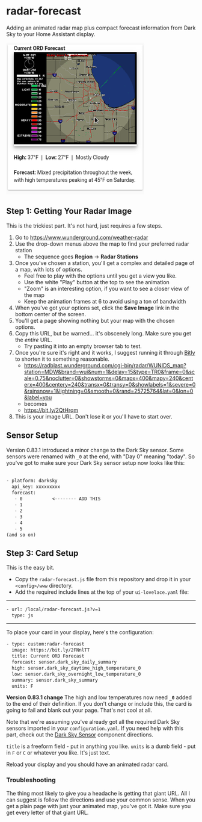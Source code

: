 # radar-forecast
Adding an animated radar map plus compact forecast information from Dark Sky to your Home Assistant display.

![radar-forecast](/radar-forecast.png)

## Step 1: Getting Your Radar Image
This is the trickiest part. It's not hard, just requires a few steps.

1. Go to https://www.wunderground.com/weather-radar
2. Use the drop-down menus above the map to find your preferred radar station
   * The sequence goes **Region** -> **Radar Stations**
3. Once you've chosen a station, you'll get a complex and detailed page of a map, with lots of options.
   * Feel free to play with the options until you get a view you like.
   * Use the white "Play" button at the top to see the animation
   * "Zoom" is an interesting option, if you want to see a closer view of the map
   * Keep the animation frames at 6 to avoid using a ton of bandwidth
4. When you've got your options set, click the **Save Image** link in the bottom center of the screen.
5. You'll get a page showing nothing but your map with the chosen options.
6. Copy this URL, but be warned... it's obscenely long. Make sure you get the *entire* URL.
   * Try pasting it into an empty browser tab to test.
7. Once you're sure it's right and it works, I suggest running it through [Bitly](https://bitly.com) to shorten it to something reasonable.
   * https://radblast.wunderground.com/cgi-bin/radar/WUNIDS_map?station=MDW&brand=wui&num=1&delay=15&type=TR0&frame=0&scale=0.75&noclutter=0&showstorms=0&mapx=400&mapy=240&centerx=400&centery=240&transx=0&transy=0&showlabels=1&severe=0&rainsnow=1&lightning=0&smooth=0&rand=25725764&lat=0&lon=0&label=you
   * becomes
   * https://bit.ly/2QtHrqm
 8. This is your image URL. Don't lose it or you'll have to start over.
 
 ## Sensor Setup
 Version 0.83.1 introduced a minor change to the Dark Sky sensor. Some sensors were renamed with `_0` at the end, with "Day 0" meaning "today". So you've got to make sure your Dark Sky sensor setup now looks like this:
 
 ~~~
 
 - platform: darksky
   api_key: xxxxxxxxx
   forecast:
    - 0           <-------- ADD THIS
    - 1
    - 2
    - 3
    - 4
    - 5
 (and so on)
 ~~~
 
 ## Step 3: Card Setup
 This is the easy bit.
 
 - Copy the `radar-forecast.js` file from this repository and drop it in your `<config>/www` directory.
 - Add the required include lines at the top of your `ui-lovelace.yaml` file:
----
    - url: /local/radar-forecast.js?v=1
      type: js
----
  
To place your card in your display, here's the configuration:

~~~~
- type: custom:radar-forecast
  image: https://bit.ly/2FNnlTT
  title: Current ORD Forecast
  forecast: sensor.dark_sky_daily_summary
  high: sensor.dark_sky_daytime_high_temperature_0
  low: sensor.dark_sky_overnight_low_temperature_0
  summary: sensor.dark_sky_summary
  units: F
~~~~

**Version 0.83.1 change** The high and low temperatures now need **`_0`** added to the end of their definition. If you don't change or include this, the card is going to fail and blank out your page. That's not cool at all.

Note that we're assuming you've already got all the required Dark Sky sensors imported in your `configuration.yaml`. If you need help with this part, check out the [Dark Sky Sensor](https://www.home-assistant.io/components/sensor.darksky/) component directions.

`title` is a freeform field - put in anything you like.
`units` is a dumb field - put in `F` or `C` or whatever you like. It's just text.

Reload your display and you should have an animated radar card. 

### Troubleshooting
The thing most likely to give you a headache is getting that giant URL. All I can suggest is follow the directions and use your common sense. When you get a plain page with just your animated map, you've got it. Make sure you get every letter of that giant URL.
